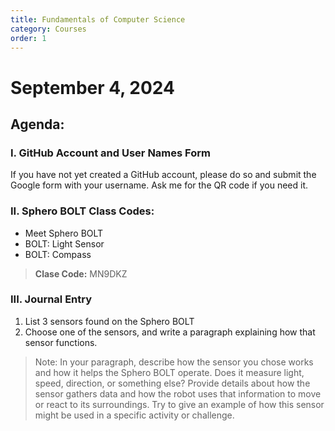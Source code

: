 ```yaml
---
title: Fundamentals of Computer Science
category: Courses
order: 1
---
```



# September 4, 2024 

## Agenda: 

### I.  GitHub Account and User Names Form 
If you have not yet created a GitHub account, please do so and submit the Google form with your username. Ask me for the QR code if you need it.

### II. Sphero BOLT **Class Codes:**
- Meet Sphero BOLT
- BOLT: Light Sensor 
- BOLT: Compass 

> **Clase Code:** MN9DKZ

### III. Journal Entry
1. List 3 sensors found on the Sphero BOLT
2. Choose one of the sensors, and write a paragraph explaining how that sensor functions.

> Note: In your paragraph, describe how the sensor you chose works and how it helps the Sphero BOLT operate. Does it measure light, speed, direction, or something else? Provide details about how the sensor gathers data and how the robot uses that information to move or react to its surroundings. Try to give an example of how this sensor might be used in a specific activity or challenge.
